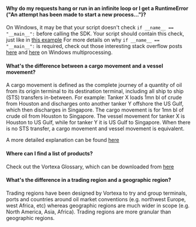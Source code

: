 #### Why do my requests hang or run in an infinite loop or I get a RuntimeError ("An attempt has been made to start a new process...")?
On Windows, it may be that your script doesn't check `if __name__ == "__main__":`
before calling the SDK. Your script should contain this check, just like in [this example](https://vortechsa.github.io/python-sdk/examples/0_sample_load_cargo_movements/)
For more details on why `if __name__ == "__main__":` is required, check out those interesting stack overflow posts [here](https://stackoverflow.com/questions/20360686/compulsory-usage-of-if-name-main-in-windows-while-using-multiprocessi) and [here](https://stackoverflow.com/questions/18204782/runtimeerror-on-windows-trying-python-multiprocessing) on Windows multiprocessing.


#### What's the difference between a cargo movement and a vessel movement?
A cargo movement is defined as the complete journey of a quantity of oil from its origin terminal to its destination terminal, including all ship to ship (STS) transfers in-between.
For example: Tanker X loads 1mn bl of crude from Houston and discharges onto another tanker Y offshore the US Gulf, which then discharges in Singapore.
The cargo movement is for 1mn bl of crude oil from Houston to Singapore.
The vessel movement for tanker X is Houston to US Gulf, while for tanker Y it is US Gulf to Singapore. When there is no STS transfer, a cargo movement and vessel movement is equivalent.

A more detailed explanation can be found [here](https://docs.vortexa.com/reference/intro-cargo-movement)

#### Where can I find a list of products?
Check out the Vortexa Glossary, which can be downloaded from [here](https://docs.vortexa.com/reference/intro-introduction)


#### What's the difference in a trading region and a geographic region?
Trading regions have been designed by Vortexa to try and group terminals,
ports and countries around oil market conventions
(e.g. northwest Europe, west Africa, etc) whereas geographic regions
are much wider in scope (e.g. North America, Asia, Africa).
Trading regions are more granular than geographic regions.